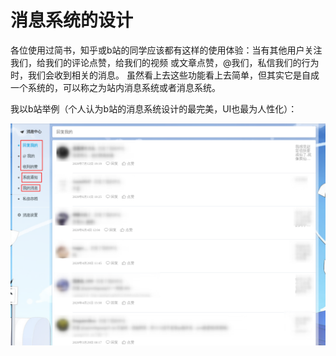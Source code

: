 # 消息系统的设计

各位使用过简书，知乎或b站的同学应该都有这样的使用体验：当有其他用户关注我们，给我们的评论点赞，给我们的视频
或文章点赞，@我们，私信我们的行为时，我们会收到相关的消息。 虽然看上去这些功能看上去简单，但其实它是自成
一个系统的，可以称之为站内消息系统或者消息系统。 

我以b站举例（个人认为b站的消息系统设计的最完美，UI也最为人性化）：

![b站消息中心页面](../img/消息系统的设计/b站消息中心页面.png)